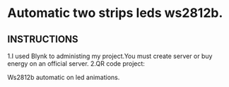 # Automatic two strips leds ws2812b.
## INSTRUCTIONS
1.I used Blynk to administing my project.You must create server or buy energy on an official server.
2.QR code project:

Ws2812b automatic on led animations.
